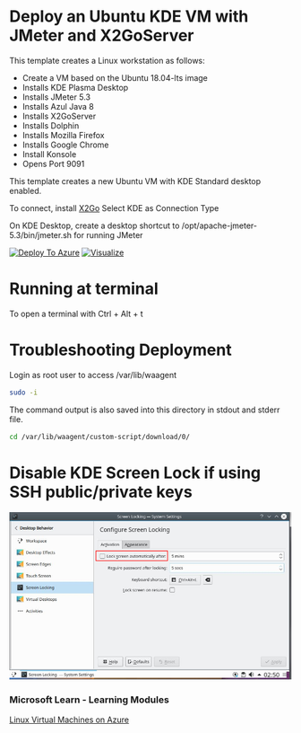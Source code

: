 # Deploy an Ubuntu KDE VM with JMeter and X2GoServer

This template creates a Linux workstation as follows:

- Create a VM based on the Ubuntu 18.04-lts image 
- Installs KDE Plasma Desktop
- Installs JMeter 5.3
- Installs Azul Java 8
- Installs X2GoServer
- Installs Dolphin
- Installs Mozilla Firefox
- Installs Google Chrome
- Install Konsole
- Opens Port 9091

This template creates a new Ubuntu VM with KDE Standard desktop enabled. 

To connect, install [X2Go](https://wiki.x2go.org/doku.php)
Select KDE as Connection Type

On KDE Desktop, create a desktop shortcut to /opt/apache-jmeter-5.3/bin/jmeter.sh for running JMeter
 
[![Deploy To Azure](https://raw.githubusercontent.com/codemonkeybot/azure-quickstart-templates/master/1-CONTRIBUTION-GUIDE/images/deploytoazure.svg?sanitize=true)](https://portal.azure.com/#create/Microsoft.Template/uri/https%3A%2F%2Fraw.githubusercontent.com%2Fcodemonkeybot%2Fazure-quickstart-templates%2Fmaster%2Fjmeter-ubuntu-kde-desktop%2Fazuredeploy.json)  [![Visualize](https://raw.githubusercontent.com/codemonkeybot/azure-quickstart-templates/master/1-CONTRIBUTION-GUIDE/images/visualizebutton.svg?sanitize=true)](http://armviz.io/#/?load=https%3A%2F%2Fraw.githubusercontent.com%2Fcodemonkeybot%2Fazure-quickstart-templates%2Fmaster%2Fjmeter-ubuntu-kde-desktop%2Fazuredeploy.json)

# Running at terminal 

To open a terminal with Ctrl + Alt + t

# Troubleshooting Deployment

Login as root user to access /var/lib/waagent

```bash
sudo -i
```

The command output is also saved into this directory in stdout and stderr file.

```bash
cd /var/lib/waagent/custom-script/download/0/
```

# Disable KDE Screen Lock if using SSH public/private keys

![Screen](./Images/disablescreenlock.png)

### Microsoft Learn - Learning Modules

[Linux Virtual Machines on Azure](https://docs.microsoft.com/en-us/learn/browse/?term=Linux%20Virtual%20Machine)
